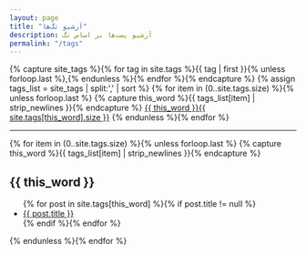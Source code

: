 ```yaml
---
layout: page
title: "آرشیو تگ‌ها"
description: آرشیو پست‌ها بر اساس تگ
permalink: "/tags"
---
```


<section class="mx-3 tag-list">
  {% capture site_tags %}{% for tag in site.tags %}{{ tag | first }}{% unless forloop.last %},{% endunless %}{% endfor %}{% endcapture %}
  {% assign tags_list = site_tags | split:',' | sort %}
  {% for item in (0..site.tags.size) %}{% unless forloop.last %}
  {% capture this_word %}{{ tags_list[item] | strip_newlines }}{% endcapture %}
  <a class="btn btn-outline-secondary btn-sm" href="#{{ this_word }}" role="button">{{ this_word }}<span class="badge badge-light">{{ site.tags[this_word].size }}</span></a>
  {% endunless %}{% endfor %}
  <hr>
  {% for item in (0..site.tags.size) %}{% unless forloop.last %}
  {% capture this_word %}{{ tags_list[item] | strip_newlines }}{% endcapture %}
  <h2 id="{{ this_word }}">{{ this_word }}</h2>
  <ul>
    {% for post in site.tags[this_word] %}{% if post.title != null %}
    <li><a href="{{ site.url }}{{ post.url }}" title="{{ post.title }}">{{ post.title }}</a></li>
    {% endif %}{% endfor %}
  </ul>
  {% endunless %}{% endfor %}
</section>
